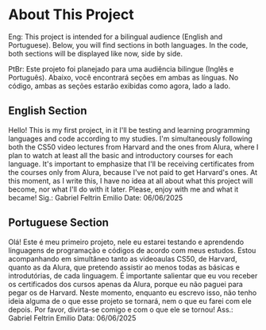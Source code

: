 
# About This Project
 
 Eng: This project is intended for a bilingual audience (English and Portuguese). Below, you will find sections in both languages.
 In the code, both sections will be displayed like now, side by side.

 PtBr: Este projeto foi planejado para uma audiência bilingue (Inglês e Português). Abaixo, você encontrará seções em ambas as línguas.
 No código, ambas as seções estarão exibidas como agora, lado a lado. 
 
 ## English Section
 
 Hello! This is my first project, in it I'll be testing and learning programming languages and code according to my studies.
 I'm simultaneously following both the CS50 video lectures from Harvard and the ones from Alura, where I plan to watch at least all the basic and introductory courses for each language. 
 It's important to emphasize that I'll be receiving certificates from the courses only from Alura, because I've not paid to get Harvard's ones.
 At this moment, as I write this, I have no idea at all about what this project will become, nor what I'll do with it later. Please, enjoy with me and what it became!
 Sig.: Gabriel Feltrin Emilio
 Date: 06/06/2025

 ## Portuguese Section
 Olá! Este é meu primeiro projeto, nele eu estarei testando e aprendendo linguagens de programação e códigos de acordo com meus estudos.
 Estou acompanhando em simultâneo tanto as videoaulas CS50, de Harvard, quanto as da Alura, que pretendo assistir ao menos todas as básicas e introdutórias, de cada linguagem.
 É importante salientar que eu vou receber os certificados dos cursos apenas da Alura, porque eu não paguei para pegar os de Harvard.
 Neste momento, enquanto eu escrevo isso, não tenho ideia alguma de o que esse projeto se tornará, nem o que eu farei com ele depois. Por favor, divirta-se comigo e com o que ele se tornou!
 Ass.: Gabriel Feltrin Emilio
 Data: 06/06/2025
